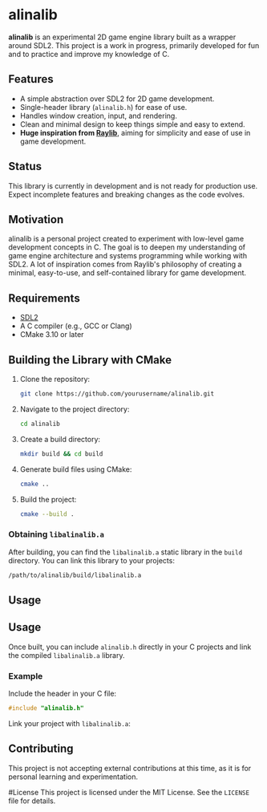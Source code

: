 # alinalib

**alinalib** is an experimental 2D game engine library built as a wrapper around SDL2. This project is a work in progress, primarily developed for fun and to practice and improve my knowledge of C.

## Features
- A simple abstraction over SDL2 for 2D game development.
- Single-header library (`alinalib.h`) for ease of use.
- Handles window creation, input, and rendering.
- Clean and minimal design to keep things simple and easy to extend.
- **Huge inspiration from [Raylib](https://www.raylib.com/)**, aiming for simplicity and ease of use in game development.

## Status
This library is currently in development and is not ready for production use. Expect incomplete features and breaking changes as the code evolves.

## Motivation
alinalib is a personal project created to experiment with low-level game development concepts in C. The goal is to deepen my understanding of game engine architecture and systems programming while working with SDL2. A lot of inspiration comes from Raylib's philosophy of creating a minimal, easy-to-use, and self-contained library for game development.

## Requirements
- [SDL2](https://www.libsdl.org/)
- A C compiler (e.g., GCC or Clang)
- CMake 3.10 or later

## Building the Library with CMake

1. Clone the repository:
    ```bash
    git clone https://github.com/yourusername/alinalib.git
    ```

2. Navigate to the project directory:
    ```bash
    cd alinalib
    ```

3. Create a build directory:
    ```bash
    mkdir build && cd build
    ```

4. Generate build files using CMake:
    ```bash
    cmake ..
    ```

5. Build the project:
    ```bash
    cmake --build .
    ```

### Obtaining `libalinalib.a`
After building, you can find the `libalinalib.a` static library in the `build` directory. You can link this library to your projects:
```bash
/path/to/alinalib/build/libalinalib.a
```

## Usage
## Usage
Once built, you can include `alinalib.h` directly in your C projects and link the compiled `libalinalib.a` library.

### Example
Include the header in your C file:
```c
#include "alinalib.h"
```
Link your project with `libalinalib.a`:

## Contributing
This project is not accepting external contributions at this time, as it is for personal learning and experimentation.

#License
This project is licensed under the MIT License. See the `LICENSE` file for details.
